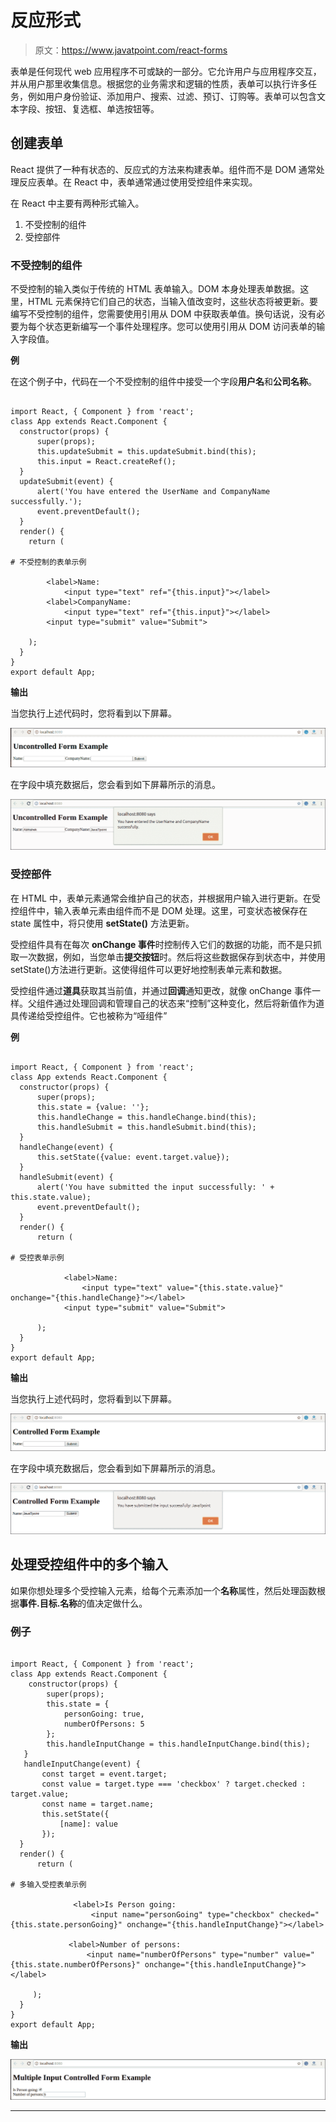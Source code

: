 # 反应形式

> 原文：<https://www.javatpoint.com/react-forms>

表单是任何现代 web 应用程序不可或缺的一部分。它允许用户与应用程序交互，并从用户那里收集信息。根据您的业务需求和逻辑的性质，表单可以执行许多任务，例如用户身份验证、添加用户、搜索、过滤、预订、订购等。表单可以包含文本字段、按钮、复选框、单选按钮等。

## 创建表单

React 提供了一种有状态的、反应式的方法来构建表单。组件而不是 DOM 通常处理反应表单。在 React 中，表单通常通过使用受控组件来实现。

在 React 中主要有两种形式输入。

1.  不受控制的组件
2.  受控部件

### 不受控制的组件

不受控制的输入类似于传统的 HTML 表单输入。DOM 本身处理表单数据。这里，HTML 元素保持它们自己的状态，当输入值改变时，这些状态将被更新。要编写不受控制的组件，您需要使用引用从 DOM 中获取表单值。换句话说，没有必要为每个状态更新编写一个事件处理程序。您可以使用引用从 DOM 访问表单的输入字段值。

**例**

在这个例子中，代码在一个不受控制的组件中接受一个字段**用户名**和**公司名称**。

```

import React, { Component } from 'react';
class App extends React.Component {
  constructor(props) {
      super(props);
      this.updateSubmit = this.updateSubmit.bind(this);
      this.input = React.createRef();
  }
  updateSubmit(event) {
      alert('You have entered the UserName and CompanyName successfully.');
      event.preventDefault();
  }
  render() {
    return (

# 不受控制的表单示例

        <label>Name:
            <input type="text" ref="{this.input}"></label> 
        <label>CompanyName:
            <input type="text" ref="{this.input}"></label> 
        <input type="submit" value="Submit">

    );
  }
}
export default App;

```

**输出**

当您执行上述代码时，您将看到以下屏幕。

![React Forms](img/cda21b39c422a26f3c4e1b081de75d7c.png)

在字段中填充数据后，您会看到如下屏幕所示的消息。

![React Forms](img/7d389ab4ccd527089d0594841c481ed6.png)

### 受控部件

在 HTML 中，表单元素通常会维护自己的状态，并根据用户输入进行更新。在受控组件中，输入表单元素由组件而不是 DOM 处理。这里，可变状态被保存在 state 属性中，将只使用 **setState()** 方法更新。

受控组件具有在每次 **onChange 事件**时控制传入它们的数据的功能，而不是只抓取一次数据，例如，当您单击**提交按钮**时。然后将这些数据保存到状态中，并使用 setState()方法进行更新。这使得组件可以更好地控制表单元素和数据。

受控组件通过**道具**获取其当前值，并通过**回调**通知更改，就像 onChange 事件一样。父组件通过处理回调和管理自己的状态来“控制”这种变化，然后将新值作为道具传递给受控组件。它也被称为“哑组件”

**例**

```

import React, { Component } from 'react';
class App extends React.Component {
  constructor(props) {
      super(props);
      this.state = {value: ''};
      this.handleChange = this.handleChange.bind(this);
      this.handleSubmit = this.handleSubmit.bind(this);
  }
  handleChange(event) {
      this.setState({value: event.target.value});
  }
  handleSubmit(event) {
      alert('You have submitted the input successfully: ' + this.state.value);
      event.preventDefault();
  }
  render() {
      return (

# 受控表单示例

            <label>Name:
                <input type="text" value="{this.state.value}" onchange="{this.handleChange}"></label> 
            <input type="submit" value="Submit">

      );
  }
}
export default App;

```

**输出**

当您执行上述代码时，您将看到以下屏幕。

![React Forms](img/83fbf32ffa1d8bc39ad4b0bec92e508d.png)

在字段中填充数据后，您会看到如下屏幕所示的消息。

![React Forms](img/cbd232f47156c42790da65113179bb19.png)

## 处理受控组件中的多个输入

如果你想处理多个受控输入元素，给每个元素添加一个**名称**属性，然后处理函数根据**事件.目标.名称**的值决定做什么。

### 例子

```

import React, { Component } from 'react';
class App extends React.Component {
    constructor(props) {
        super(props);
        this.state = {
            personGoing: true,
            numberOfPersons: 5
        };
        this.handleInputChange = this.handleInputChange.bind(this);
   }
   handleInputChange(event) {
       const target = event.target;
       const value = target.type === 'checkbox' ? target.checked : target.value;
       const name = target.name;
       this.setState({
           [name]: value
       });
  }
  render() {
      return (

# 多输入受控表单示例

              <label>Is Person going:
                  <input name="personGoing" type="checkbox" checked="{this.state.personGoing}" onchange="{this.handleInputChange}"></label> 

             <label>Number of persons:
                 <input name="numberOfPersons" type="number" value="{this.state.numberOfPersons}" onchange="{this.handleInputChange}"></label> 

     );
  }
}
export default App;

```

**输出**

![React Forms](img/bfdcb9d37268911afd1b6b46cc73fbfa.png)

* * *
